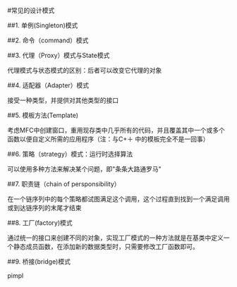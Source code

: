 #常见的设计模式

##1. 单例(Singleton)模式


##2. 命令（command）模式

##3. 代理（Proxy）模式与State模式

代理模式与状态模式的区别：后者可以改变它代理的对象

##4. 适配器（Adapter）模式

接受一种类型，并提供对其他类型的接口

##5. 模板方法(Template) 

考虑MFC中创建窗口，重用现存类中几乎所有的代码，并且覆盖其中一个或多个函数以便自定义所需的应用程序（注：与C+＋ 中的模板完全不是一回事）

##6. 策略（strategy）模式：运行时选择算法

可以使用多种方法来解决某个问题，即"条条大路通罗马"

##7. 职责链（chain of persponsibility）

在一个链序列中的每个策略都试图满足这个调用，这个过程直到找到一个满足调用或到达链序列的末尾才结束

##8. 工厂(factory)模式

通过统一的接口来创建不同的对象，实现工厂模式的一种方法就是在基类中定义一个静态成员函数，在添加新的数据类型时，只需要修改工厂函数即可。

##9. 桥接(bridge)模式

pimpl
